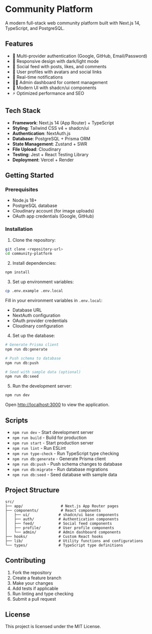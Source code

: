 # Community Platform

A modern full-stack web community platform built with Next.js 14, TypeScript, and PostgreSQL.

## Features

- 🔐 Multi-provider authentication (Google, GitHub, Email/Password)
- 📱 Responsive design with dark/light mode
- 💬 Social feed with posts, likes, and comments
- 👤 User profiles with avatars and social links
- 🔔 Real-time notifications
- 👨‍💼 Admin dashboard for content management
- 🎨 Modern UI with shadcn/ui components
- ⚡ Optimized performance and SEO

## Tech Stack

- **Framework**: Next.js 14 (App Router) + TypeScript
- **Styling**: Tailwind CSS v4 + shadcn/ui
- **Authentication**: NextAuth.js
- **Database**: PostgreSQL + Prisma ORM
- **State Management**: Zustand + SWR
- **File Upload**: Cloudinary
- **Testing**: Jest + React Testing Library
- **Deployment**: Vercel + Render

## Getting Started

### Prerequisites

- Node.js 18+ 
- PostgreSQL database
- Cloudinary account (for image uploads)
- OAuth app credentials (Google, GitHub)

### Installation

1. Clone the repository:
```bash
git clone <repository-url>
cd community-platform
```

2. Install dependencies:
```bash
npm install
```

3. Set up environment variables:
```bash
cp .env.example .env.local
```

Fill in your environment variables in `.env.local`:
- Database URL
- NextAuth configuration
- OAuth provider credentials
- Cloudinary configuration

4. Set up the database:
```bash
# Generate Prisma client
npm run db:generate

# Push schema to database
npm run db:push

# Seed with sample data (optional)
npm run db:seed
```

5. Run the development server:
```bash
npm run dev
```

Open [http://localhost:3000](http://localhost:3000) to view the application.

## Scripts

- `npm run dev` - Start development server
- `npm run build` - Build for production
- `npm run start` - Start production server
- `npm run lint` - Run ESLint
- `npm run type-check` - Run TypeScript type checking
- `npm run db:generate` - Generate Prisma client
- `npm run db:push` - Push schema changes to database
- `npm run db:migrate` - Run database migrations
- `npm run db:seed` - Seed database with sample data

## Project Structure

```
src/
├── app/                 # Next.js App Router pages
├── components/          # React components
│   ├── ui/             # shadcn/ui base components
│   ├── auth/           # Authentication components
│   ├── feed/           # Social feed components
│   ├── profile/        # User profile components
│   └── admin/          # Admin dashboard components
├── hooks/              # Custom React hooks
├── lib/                # Utility functions and configurations
└── types/              # TypeScript type definitions
```

## Contributing

1. Fork the repository
2. Create a feature branch
3. Make your changes
4. Add tests if applicable
5. Run linting and type checking
6. Submit a pull request

## License

This project is licensed under the MIT License.